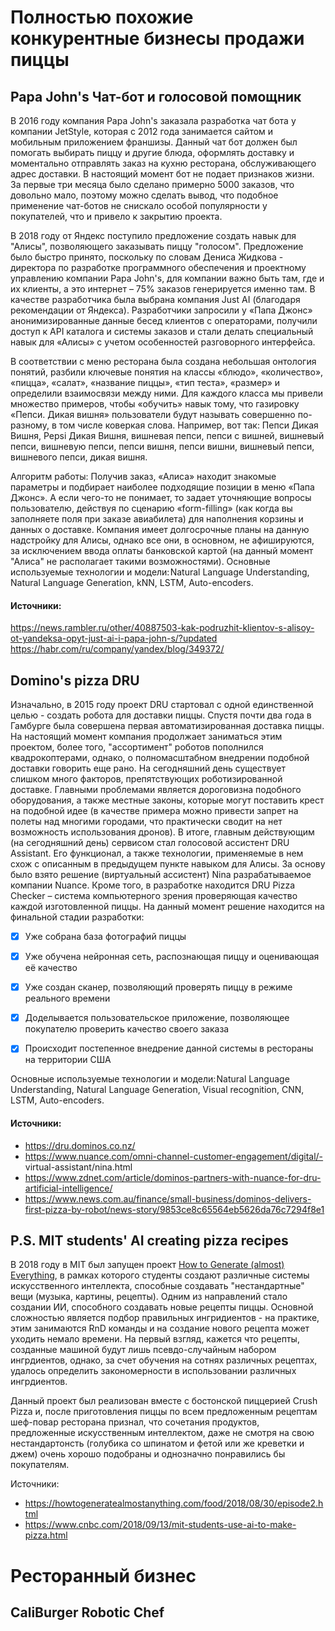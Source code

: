 # Полностью похожие конкурентные бизнесы продажи пиццы
## Papa John's Чат-бот и голосовой помощник
В 2016 году компания Papa John's заказала разработка чат бота у компании JetStyle, которая с 2012 года занимается сайтом и мобильным приложением франшизы. Данный чат бот должен был помогать выбирать пиццу и другие блюда, оформлять доставку и моментально отправлять заказ на кухню ресторана, обслуживающего адрес доставки. В настоящий момент бот не подает признаков жизни. За первые три месяца было сделано примерно 5000 заказов, что довольно мало, поэтому можно сделать вывод, что подобное применение чат-ботов не снискало особой популярности у покупателей, что и привело к закрытию проекта.

В 2018 году от Яндекс поступило предложение создать навык для "Алисы", позволяющего заказывать пиццу "голосом". Предложение было быстро принято, поскольку по словам Дениса Жидкова - директора по разработке программного обеспечения и проектному управлению компании Papa John's, для компании важно быть там, где и их клиенты, а это интернет – 75% заказов генерируется именно там. В качестве разработчика была выбрана компания Just AI (благодаря рекомендации от Яндекса). Разработчики запросили у «Папа Джонс» анонимизированные данные бесед клиентов с операторами, получили доступ к API каталога и системы заказов и стали делать специальный навык для «Алисы» с учетом особенностей разговорного интерфейса. 

В соответствии с меню ресторана была создана небольшая онтология понятий, разбили ключевые понятия на классы «блюдо», «количество», «пицца», «салат», «название пиццы», «тип теста», «размер» и определили взаимосвязи между ними. Для каждого класса мы привели множество примеров, чтобы «обучить» навык тому, что газировку «Пепси. Дикая вишня» пользователи будут называть совершенно по-разному, в том числе коверкая слова. Например, вот так: Пепси Дикая Вишня, Pepsi Дикая Вишня, вишневая пепси, пепси с вишней, вишневый пепси, вишневую пепси, пепси вишня, пепси вишни, вишневый пепси, вишневого пепси, дикая вишня. 

Алгоритм работы:
Получив заказ, «Алиса» находит знакомые параметры и подбирает наиболее подходящие позиции в меню «Папа Джонс». А если чего-то не понимает, то задает уточняющие вопросы пользователю, действуя по сценарию «form-filling» (как когда вы заполняете поля при заказе авиабилета) для наполнения корзины и данных о доставке. 
Компания имеет долгосрочные планы на данную надстройку для Алисы, однако все они, в основном, не афишируются, за исключением ввода оплаты банковской картой (на данный момент "Алиса" не располагает такими возможностями).
Основные используемые технологии и модели: Natural Language Understanding, Natural Language Generation, kNN, LSTM, Auto-encoders.
#### Источники:
https://news.rambler.ru/other/40887503-kak-podruzhit-klientov-s-alisoy-ot-yandeksa-opyt-just-ai-i-papa-john-s/?updated
https://habr.com/ru/company/yandex/blog/349372/

## Domino's pizza DRU
Изначально, в 2015 году проект DRU стартовал с одной единственной целью - создать робота для доставки пиццы. Спустя почти два года в Гамбурге была совершена первая автоматизированная доставка пиццы. На настоящий момент компания продолжает заниматься этим проектом, более того, "ассортимент" роботов пополнился квадрокоптерами, однако, о полномасштабном внедрении подобной доставки говорить еще рано. На сегодняшний день существует слишком много факторов, препятствующих роботизированной доставке. Главными проблемами является дороговизна подобного оборудования, а также местные законы, которые могут поставить крест на подобной идее (в качестве примера можно привести запрет на полеты над многими городами, что практически сводит на нет возможность использования дронов). 
В итоге, главным действующим (на сегодняшний день) сервисом стал голосовой ассистент DRU Assistant. Его функционал, а также технологии, применяемые в нем схож с описанным в предыдущем пункте навыком для Алисы. За основу было взято решение (виртуальный ассистент) Nina разрабатываемое компании Nuance.
Кроме того, в разработке находится DRU Pizza Checker – система компьютерного зрения проверяющая качество каждой изготовленной пиццы. На данный момент решение находится на финальной стадии разработки: 

- [x] Уже собрана база фотографий пиццы

- [x] Уже обучена нейронная сеть, распознающая пиццу и оценивающая её качество

- [x] Уже создан сканер, позволяющий проверять пиццу в режиме реального времени

- [x] Доделывается пользовательское приложение, позволяющее покупателю проверить качество своего заказа

- [x] Происходит постепенное внедрение данной системы в рестораны на территории США

Основные используемые технологии и модели: Natural Language Understanding, Natural Language Generation, Visual recognition, CNN, LSTM, Auto-encoders.

#### Источники:
- https://dru.dominos.co.nz/
- https://www.nuance.com/omni-channel-customer-engagement/digital/- virtual-assistant/nina.html
- https://www.zdnet.com/article/dominos-partners-with-nuance-for-dru-artificial-intelligence/
- https://www.news.com.au/finance/small-business/dominos-delivers-first-pizza-by-robot/news-story/9853ce8c65564eb5626da76c7294f8e1

## P.S. MIT students' AI creating pizza recipes 

В 2018 году в MIT был запущен проект [How to Generate (almost) Everything](https://howtogeneratealmostanything.com), в рамках которого студенты создают различные системы искусственного интеллекта, способные создавать "нестандартные" вещи (музыка, картины, рецепты). Одним из направлений стало создании ИИ, способного создавать новые рецепты пиццы. Основной сложностью является подбор правильных ингридиентов - на практике, этим занимаются RnD команды и на создание нового рецепта может уходить немало времени. На первый взгляд, кажется что рецепты, созданные машиной будут лишь псевдо-случайным набором ингрдиентов, однако, за счет обучения на сотнях различных рецептах, удалось определить закономерности в использовании различных ингрдиентов. 

Данный проект был реализован вместе с бостонской пиццерией Crush Pizza и, после приготовления пиццы по всем предложенным рецептам шеф-повар ресторана признал, что сочетания продуктов, предложенные искусственным интеллектом, даже не смотря на свою нестандартонсть (голубика со шпинатом и фетой или же креветки и джем) очень хорошо подобраны и однозначно понравились бы покупателям.

Источники:
- https://howtogeneratealmostanything.com/food/2018/08/30/episode2.html
- https://www.cnbc.com/2018/09/13/mit-students-use-ai-to-make-pizza.html

# Ресторанный бизнес

## CaliBurger Robotic Chef 




